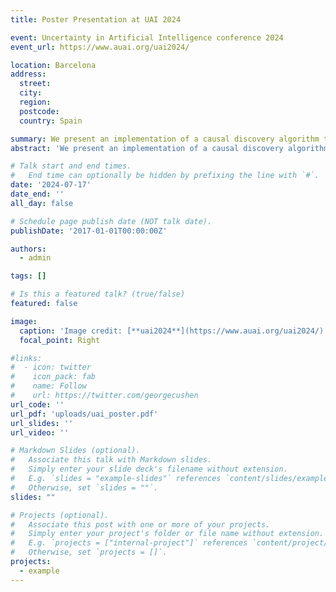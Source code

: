 ```yaml
---
title: Poster Presentation at UAI 2024

event: Uncertainty in Artificial Intelligence conference 2024
event_url: https://www.auai.org/uai2024/

location: Barcelona
address:
  street: 
  city: 
  region: 
  postcode: 
  country: Spain

summary: We present an implementation of a causal discovery algorithm that works under relaxed conditions.
abstract: 'We present an implementation of a causal discovery algorithm that works under relaxed conditions.'

# Talk start and end times.
#   End time can optionally be hidden by prefixing the line with `#`.
date: '2024-07-17'
date_end: ''
all_day: false

# Schedule page publish date (NOT talk date).
publishDate: '2017-01-01T00:00:00Z'

authors:
  - admin

tags: []

# Is this a featured talk? (true/false)
featured: false

image:
  caption: 'Image credit: [**uai2024**](https://www.auai.org/uai2024/)'
  focal_point: Right

#links:
#  - icon: twitter
#    icon_pack: fab
#    name: Follow
#    url: https://twitter.com/georgecushen
url_code: ''
url_pdf: 'uploads/uai_poster.pdf'
url_slides: ''
url_video: ''

# Markdown Slides (optional).
#   Associate this talk with Markdown slides.
#   Simply enter your slide deck's filename without extension.
#   E.g. `slides = "example-slides"` references `content/slides/example-slides.md`.
#   Otherwise, set `slides = ""`.
slides: ""

# Projects (optional).
#   Associate this post with one or more of your projects.
#   Simply enter your project's folder or file name without extension.
#   E.g. `projects = ["internal-project"]` references `content/project/deep-learning/index.md`.
#   Otherwise, set `projects = []`.
projects:
  - example
---
```



